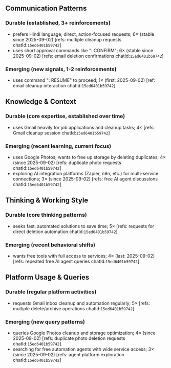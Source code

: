## Communication Patterns
### Durable (established, 3+ reinforcements)
- prefers Hindi language; direct, action-focused requests; 6× (stable since 2025-09-02) [refs: multiple cleanup requests chatId:`15ed6401b59742`]
- uses short approval commands like ": CONFIRM"; 6× (stable since 2025-09-02) [refs: email deletion confirmations chatId:`15ed6401b59742`]

### Emerging (new signals, 1-2 reinforcements)
- uses command ": RESUME" to proceed; 1× (first: 2025-09-02) [ref: email cleanup interaction chatId:`15ed6401b59742`]

## Knowledge & Context
### Durable (core expertise, established over time)
- uses Gmail heavily for job applications and cleanup tasks; 4× [refs: Gmail cleanup session chatId:`15ed6401b59742`]

### Emerging (recent learning, current focus)
- uses Google Photos; wants to free up storage by deleting duplicates; 4× (since 2025-09-02) [refs: duplicate photo requests chatId:`15ed6401b59742`]
- exploring AI integration platforms (Zapier, n8n, etc.) for multi-service connections; 3× (since 2025-09-02) [refs: free AI agent discussions chatId:`15ed6401b59742`]

## Thinking & Working Style
### Durable (core thinking patterns)
- seeks fast, automated solutions to save time; 5× [refs: requests for direct deletion automation chatId:`15ed6401b59742`]

### Emerging (recent behavioral shifts)
- wants free tools with full access to services; 4× (last: 2025-09-02) [refs: repeated free AI agent queries chatId:`15ed6401b59742`]

## Platform Usage & Queries
### Durable (regular platform activities)
- requests Gmail inbox cleanup and automation regularly; 5× [refs: multiple delete/archive operations chatId:`15ed6401b59742`]

### Emerging (new query patterns)
- queries Google Photos cleanup and storage optimization; 4× (since 2025-09-02) [refs: duplicate photo deletion requests chatId:`15ed6401b59742`]
- searching for free automation agents with wide service access; 3× (since 2025-09-02) [refs: agent platform exploration chatId:`15ed6401b59742`]